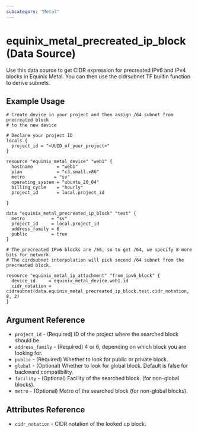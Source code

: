 ```yaml
---
subcategory: "Metal"
---
```


# equinix_metal_precreated_ip_block (Data Source)

Use this data source to get CIDR expression for precreated IPv6 and IPv4 blocks in Equinix Metal.
You can then use the cidrsubnet TF builtin function to derive subnets.

## Example Usage

```hcl
# Create device in your project and then assign /64 subnet from precreated block
# to the new device

# Declare your project ID
locals {
  project_id = "<UUID_of_your_project>"
}

resource "equinix_metal_device" "web1" {
  hostname         = "web1"
  plan             = "c3.small.x86"
  metro           = "sv"
  operating_system = "ubuntu_20_04"
  billing_cycle    = "hourly"
  project_id       = local.project_id

}

data "equinix_metal_precreated_ip_block" "test" {
  metro          = "sv"
  project_id     = local.project_id
  address_family = 6
  public         = true
}

# The precreated IPv6 blocks are /56, so to get /64, we specify 8 more bits for network.
# The cirdsubnet interpolation will pick second /64 subnet from the precreated block.

resource "equinix_metal_ip_attachment" "from_ipv6_block" {
  device_id     = equinix_metal_device.web1.id
  cidr_notation = cidrsubnet(data.equinix_metal_precreated_ip_block.test.cidr_notation, 8, 2)
}
```

## Argument Reference

* `project_id` - (Required) ID of the project where the searched block should be.
* `address_family` - (Required) 4 or 6, depending on which block you are looking for.
* `public` - (Required) Whether to look for public or private block.
* `global` - (Optional) Whether to look for global block. Default is false for backward compatibility.
* `facility` - (Optional) Facility of the searched block. (for non-global blocks).
* `metro` - (Optional) Metro of the searched block (for non-global blocks).

## Attributes Reference

* `cidr_notation` - CIDR notation of the looked up block.

